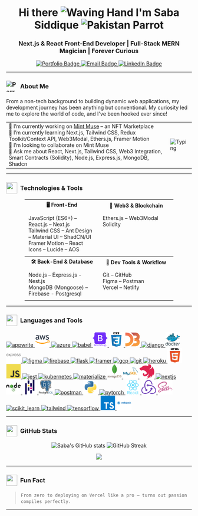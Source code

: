 <h1 align="center">
  Hi there 
  <img src="https://media.giphy.com/media/hvRJCLFzcasrR4ia7z/giphy.gif" width="30" height="30" alt="Waving Hand" />
  I'm Saba Siddique
  <img src="https://cultofthepartyparrot.com/flags/hd/pakistanparrot.gif" width="30" height="30" alt="Pakistan Parrot" />
</h1>

<h3 align="center">
   Next.js & React Front-End Developer | Full-Stack MERN Magician | Forever Curious
</h3>
<p align="center">
  <!-- Portfolio -->
  <a href="https://portfolio-website-phi-ten-96.vercel.app/" target="_blank">
    <img src="https://img.shields.io/badge/Portfolio-Saba%20Siddique-6f42c1?style=flat-square&logo=vercel&logoColor=white" alt="Portfolio Badge"/>
  </a>

  <!-- Email -->
  <a href="mailto:sabasiddiqdev@gmail.com" target="_blank">
    <img src="https://img.shields.io/badge/Email-sabasiddiqdev@gmail.com-D14836?style=flat-square&logo=Gmail&logoColor=white" alt="Email Badge"/>
  </a>

  <!-- LinkedIn -->
  <a href="https://www.linkedin.com/in/sabaa-siddique-26b6a31a5" target="_blank">
    <img src="https://img.shields.io/badge/LinkedIn-Saba%20Siddique-0077B5?style=flat-square&logo=Linkedin&logoColor=white" alt="LinkedIn Badge"/>
  </a>
</p>

---

<h3 style="display: flex; align-items: center; gap: 8px;">
  <img src="https://cultofthepartyparrot.com/parrots/hd/pirateparrot.gif" width="30" height="30" alt="Parrot" />
  About Me
</h3>

From a non-tech background to building dynamic web applications, my development journey has been anything but conventional. My curiosity led me to explore the world of code, and I've been hooked ever since!

<table align="center">
  <tr>
    <td>
    <div>🔭 I’m currently working on <a href="https://github.com/sabasiddique1/project" target="_blank">Mint Muse</a> – an NFT Marketplace</div>
      <div>🌱 I’m currently learning Next.js, Tailwind CSS, Redux Toolkit/Context API, Web3Modal, Ethers.js, Framer Motion</div>
      <div>👯 I’m looking to collaborate on Mint Muse</div>
      <div>💬 Ask me about React, Next.js, Tailwind CSS, Web3 Integration, Smart Contracts (Solidity), Node.js, Express.js, MongoDB, Shadcn</div>
    </td>
    <td>
      <img src="https://media.giphy.com/media/13HgwGsXF0aiGY/giphy.gif" alt="Typing" width="200" />
    </td>
  </tr>
</table>


---

<h3 style="display: flex; align-items: center; gap: 8px;">
    <img src="https://cultofthepartyparrot.com/parrots/hd/dealwithitnowparrot.gif" width="30" height="30"/>
  Technologies & Tools
</h3>

<div align="center">
  <table style="width: 80%; table-layout: fixed; text-align: left;">
    <tr>
      <th style="text-align: center; font-weight: bold; width: 50%;">🖥️ Front-End</th>
      <th style="text-align: center; font-weight: bold; width: 50%;">🔗 Web3 & Blockchain</th>
    </tr>
    <tr>
      <td style="vertical-align: top; padding: 10px; width: 50%;">
        JavaScript (ES6+) – React.js – Next.js<br/>
        Tailwind CSS – Ant Design – Material UI – ShadCN/UI<br/>
        Framer Motion – React Icons – Lucide – AOS
      </td>
      <td style="vertical-align: top; padding: 10px; width: 50%;">
        Ethers.js – Web3Modal<br/>
        Solidity<br/>
      </td>
    </tr>
    <tr>
      <th style="text-align: center; font-weight: bold; width: 50%;">🛠️ Back-End & Database</th>
      <th style="text-align: center; font-weight: bold; width: 50%;">🧰 Dev Tools & Workflow</th>
    </tr>
    <tr>
      <td style="vertical-align: top; padding: 10px; width: 50%;">
        Node.js – Express.js - Nest.js<br/>
        MongoDB (Mongoose) – Firebase - Postgresql
      </td>
      <td style="vertical-align: top; padding: 10px; width: 50%;">
        Git – GitHub<br/>
        Figma – Postman<br/>
        Vercel – Netlify
      </td>
    </tr>
  </table>
</div>

---

<h3 style="display: flex; align-items: center; gap: 8px;">
    <img src="https://cultofthepartyparrot.com/parrots/hd/mustacheparrot.gif" width="30" height="30"/>
  Languages and Tools
</h3>
<p align="left"> <a href="https://appwrite.io" target="_blank" rel="noreferrer"> <img src="https://www.vectorlogo.zone/logos/appwriteio/appwriteio-icon.svg" alt="appwrite" width="40" height="40"/> </a> <a href="https://aws.amazon.com" target="_blank" rel="noreferrer"> <img src="https://raw.githubusercontent.com/devicons/devicon/master/icons/amazonwebservices/amazonwebservices-original-wordmark.svg" alt="aws" width="40" height="40"/> </a> <a href="https://azure.microsoft.com/en-in/" target="_blank" rel="noreferrer"> <img src="https://www.vectorlogo.zone/logos/microsoft_azure/microsoft_azure-icon.svg" alt="azure" width="40" height="40"/> </a> <a href="https://babeljs.io/" target="_blank" rel="noreferrer"> <img src="https://www.vectorlogo.zone/logos/babeljs/babeljs-icon.svg" alt="babel" width="40" height="40"/> </a> <a href="https://getbootstrap.com" target="_blank" rel="noreferrer"> <img src="https://raw.githubusercontent.com/devicons/devicon/master/icons/bootstrap/bootstrap-plain-wordmark.svg" alt="bootstrap" width="40" height="40"/> </a> <a href="https://www.w3schools.com/css/" target="_blank" rel="noreferrer"> <img src="https://raw.githubusercontent.com/devicons/devicon/master/icons/css3/css3-original-wordmark.svg" alt="css3" width="40" height="40"/> </a> <a href="https://d3js.org/" target="_blank" rel="noreferrer"> <img src="https://raw.githubusercontent.com/devicons/devicon/master/icons/d3js/d3js-original.svg" alt="d3js" width="40" height="40"/> </a> <a href="https://www.djangoproject.com/" target="_blank" rel="noreferrer"> <img src="https://cdn.worldvectorlogo.com/logos/django.svg" alt="django" width="40" height="40"/> </a> <a href="https://www.docker.com/" target="_blank" rel="noreferrer"> <img src="https://raw.githubusercontent.com/devicons/devicon/master/icons/docker/docker-original-wordmark.svg" alt="docker" width="40" height="40"/> </a> <a href="https://expressjs.com" target="_blank" rel="noreferrer"> <img src="https://raw.githubusercontent.com/devicons/devicon/master/icons/express/express-original-wordmark.svg" alt="express" width="40" height="40"/> </a> <a href="https://www.figma.com/" target="_blank" rel="noreferrer"> <img src="https://www.vectorlogo.zone/logos/figma/figma-icon.svg" alt="figma" width="40" height="40"/> </a> <a href="https://firebase.google.com/" target="_blank" rel="noreferrer"> <img src="https://www.vectorlogo.zone/logos/firebase/firebase-icon.svg" alt="firebase" width="40" height="40"/> </a> <a href="https://flask.palletsprojects.com/" target="_blank" rel="noreferrer"> <img src="https://www.vectorlogo.zone/logos/pocoo_flask/pocoo_flask-icon.svg" alt="flask" width="40" height="40"/> </a> <a href="https://www.framer.com/" target="_blank" rel="noreferrer"> <img src="https://www.vectorlogo.zone/logos/framer/framer-icon.svg" alt="framer" width="40" height="40"/> </a> <a href="https://cloud.google.com" target="_blank" rel="noreferrer"> <img src="https://www.vectorlogo.zone/logos/google_cloud/google_cloud-icon.svg" alt="gcp" width="40" height="40"/> </a> <a href="https://git-scm.com/" target="_blank" rel="noreferrer"> <img src="https://www.vectorlogo.zone/logos/git-scm/git-scm-icon.svg" alt="git" width="40" height="40"/> </a> <a href="https://heroku.com" target="_blank" rel="noreferrer"> <img src="https://www.vectorlogo.zone/logos/heroku/heroku-icon.svg" alt="heroku" width="40" height="40"/> </a> <a href="https://www.w3.org/html/" target="_blank" rel="noreferrer"> <img src="https://raw.githubusercontent.com/devicons/devicon/master/icons/html5/html5-original-wordmark.svg" alt="html5" width="40" height="40"/> </a> <a href="https://developer.mozilla.org/en-US/docs/Web/JavaScript" target="_blank" rel="noreferrer"> <img src="https://raw.githubusercontent.com/devicons/devicon/master/icons/javascript/javascript-original.svg" alt="javascript" width="40" height="40"/> </a> <a href="https://jestjs.io" target="_blank" rel="noreferrer"> <img src="https://www.vectorlogo.zone/logos/jestjsio/jestjsio-icon.svg" alt="jest" width="40" height="40"/> </a> <a href="https://kubernetes.io" target="_blank" rel="noreferrer"> <img src="https://www.vectorlogo.zone/logos/kubernetes/kubernetes-icon.svg" alt="kubernetes" width="40" height="40"/> </a> <a href="https://materializecss.com/" target="_blank" rel="noreferrer"> <img src="https://raw.githubusercontent.com/prplx/svg-logos/5585531d45d294869c4eaab4d7cf2e9c167710a9/svg/materialize.svg" alt="materialize" width="40" height="40"/> </a> <a href="https://www.mongodb.com/" target="_blank" rel="noreferrer"> <img src="https://raw.githubusercontent.com/devicons/devicon/master/icons/mongodb/mongodb-original-wordmark.svg" alt="mongodb" width="40" height="40"/> </a> <a href="https://www.mysql.com/" target="_blank" rel="noreferrer"> <img src="https://raw.githubusercontent.com/devicons/devicon/master/icons/mysql/mysql-original-wordmark.svg" alt="mysql" width="40" height="40"/> </a> <a href="https://nestjs.com/" target="_blank" rel="noreferrer"> <img src="https://raw.githubusercontent.com/devicons/devicon/master/icons/nestjs/nestjs-plain.svg" alt="nestjs" width="40" height="40"/> </a> <a href="https://nextjs.org/" target="_blank" rel="noreferrer"> <img src="https://cdn.worldvectorlogo.com/logos/nextjs-2.svg" alt="nextjs" width="40" height="40"/> </a> <a href="https://nodejs.org" target="_blank" rel="noreferrer"> <img src="https://raw.githubusercontent.com/devicons/devicon/master/icons/nodejs/nodejs-original-wordmark.svg" alt="nodejs" width="40" height="40"/> </a> <a href="https://pandas.pydata.org/" target="_blank" rel="noreferrer"> <img src="https://raw.githubusercontent.com/devicons/devicon/2ae2a900d2f041da66e950e4d48052658d850630/icons/pandas/pandas-original.svg" alt="pandas" width="40" height="40"/> </a> <a href="https://www.postgresql.org" target="_blank" rel="noreferrer"> <img src="https://raw.githubusercontent.com/devicons/devicon/master/icons/postgresql/postgresql-original-wordmark.svg" alt="postgresql" width="40" height="40"/> </a> <a href="https://postman.com" target="_blank" rel="noreferrer"> <img src="https://www.vectorlogo.zone/logos/getpostman/getpostman-icon.svg" alt="postman" width="40" height="40"/> </a> <a href="https://www.python.org" target="_blank" rel="noreferrer"> <img src="https://raw.githubusercontent.com/devicons/devicon/master/icons/python/python-original.svg" alt="python" width="40" height="40"/> </a> <a href="https://pytorch.org/" target="_blank" rel="noreferrer"> <img src="https://www.vectorlogo.zone/logos/pytorch/pytorch-icon.svg" alt="pytorch" width="40" height="40"/> </a> <a href="https://reactjs.org/" target="_blank" rel="noreferrer"> <img src="https://raw.githubusercontent.com/devicons/devicon/master/icons/react/react-original-wordmark.svg" alt="react" width="40" height="40"/> </a> <a href="https://redux.js.org" target="_blank" rel="noreferrer"> <img src="https://raw.githubusercontent.com/devicons/devicon/master/icons/redux/redux-original.svg" alt="redux" width="40" height="40"/> </a> <a href="https://sass-lang.com" target="_blank" rel="noreferrer"> <img src="https://raw.githubusercontent.com/devicons/devicon/master/icons/sass/sass-original.svg" alt="sass" width="40" height="40"/> </a> <a href="https://scikit-learn.org/" target="_blank" rel="noreferrer"> <img src="https://upload.wikimedia.org/wikipedia/commons/0/05/Scikit_learn_logo_small.svg" alt="scikit_learn" width="40" height="40"/> </a> <a href="https://tailwindcss.com/" target="_blank" rel="noreferrer"> <img src="https://www.vectorlogo.zone/logos/tailwindcss/tailwindcss-icon.svg" alt="tailwind" width="40" height="40"/> </a> <a href="https://www.tensorflow.org" target="_blank" rel="noreferrer"> <img src="https://www.vectorlogo.zone/logos/tensorflow/tensorflow-icon.svg" alt="tensorflow" width="40" height="40"/> </a> <a href="https://www.typescriptlang.org/" target="_blank" rel="noreferrer"> <img src="https://raw.githubusercontent.com/devicons/devicon/master/icons/typescript/typescript-original.svg" alt="typescript" width="40" height="40"/> </a> <a href="https://webpack.js.org" target="_blank" rel="noreferrer"> <img src="https://raw.githubusercontent.com/devicons/devicon/d00d0969292a6569d45b06d3f350f463a0107b0d/icons/webpack/webpack-original-wordmark.svg" alt="webpack" width="40" height="40"/> </a> </p>

---

<h3 style="display: flex; align-items: center; gap: 8px;">
    <img src="https://cultofthepartyparrot.com/parrots/hd/hackerparrot.gif" width="30" height="30"/>
   GitHub Stats
</h3>

<p align="center">
  <img src="https://github-readme-stats.vercel.app/api?username=sabasiddique1&show_icons=true&theme=radical" alt="Saba's GitHub stats" />

  <img src="https://github-readme-streak-stats.herokuapp.com/?user=sabasiddique1&theme=radical" alt="GitHub Streak" />
</p>
<p align="center">  
  <img src="https://github-readme-stats-eight-theta.vercel.app/api/top-langs/?username=sabasiddique1&layout=compact&exclude_lang=java+r&theme=radical" />
</p>

---

<h3 style="display: flex; align-items: center; gap: 8px;">
    <img src="https://cultofthepartyparrot.com/guests/hd/partyfsjal.gif" width="30" height="30"/>
    Fun Fact
</h3>

<blockquote>
  <code>From zero to deploying on Vercel like a pro — turns out passion compiles perfectly.</code>
</blockquote>

---

